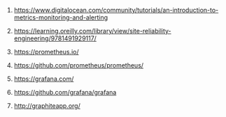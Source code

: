1) https://www.digitalocean.com/community/tutorials/an-introduction-to-metrics-monitoring-and-alerting

2) https://learning.oreilly.com/library/view/site-reliability-engineering/9781491929117/

3) https://prometheus.io/

4) https://github.com/prometheus/prometheus/

5) https://grafana.com/

6) https://github.com/grafana/grafana

7) http://graphiteapp.org/


